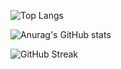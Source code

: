 ![Top Langs](https://github-readme-stats.vercel.app/api/top-langs/?username=zzyh1145)


![Anurag's GitHub stats](https://github-readme-stats.vercel.app/api?username=zzyh1145) 


![GitHub Streak](https://streak-stats.demolab.com/?user=zzyh1145)
